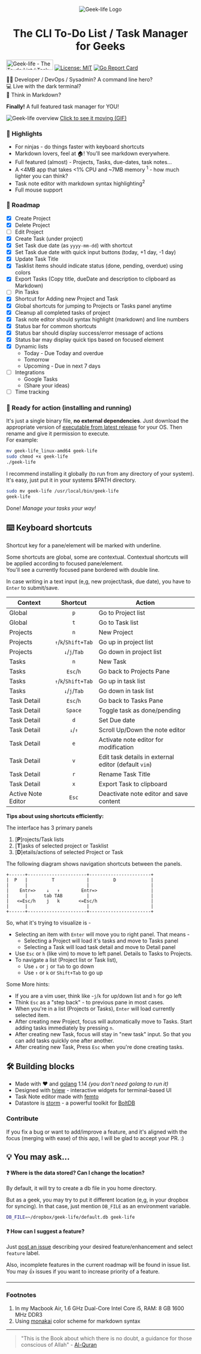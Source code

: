 <p align="center">
    <img src="media/geek-life-logo.png" align="center" alt="Geek-life Logo">
</p>
<h1 align="center"> The CLI To-Do List / Task Manager for Geeks </h1>

<a href="https://www.producthunt.com/posts/geek-life?utm_source=badge-featured&utm_medium=badge&utm_souce=badge-geek-life" target="_blank"><img src="https://api.producthunt.com/widgets/embed-image/v1/featured.svg?post_id=205655&theme=light" alt="Geek-life - The To-do List / Task Manager for Geeks in command line! | Product Hunt Embed" style="width: 125px; height: 27px;" width="125px" height="27px" /></a>
[![License: MIT](https://img.shields.io/badge/License-MIT-yellow.svg)](https://opensource.org/licenses/MIT)
[![Go Report Card](https://goreportcard.com/badge/github.com/ajaxray/geek-life?version=latest)](https://goreportcard.com/report/github.com/ajaxray/geek-life)

:technologist: Developer / DevOps / Sysadmin? A command line hero?     
:computer: Live with the dark terminal?  
:memo: Think in Markdown?  

**Finally!** A full featured task manager for YOU! 

![Geek-life overview](media/geek-life_v1_static.png "Geek-life overview")
<a href="https://raw.githubusercontent.com/ajaxray/geek-life/master/media/geek-life_v1.gif" target="_blank">Click to see it moving (GIF)</a>
 

### :crystal_ball: Highlights

- For ninjas - do things faster with keyboard shortcuts
- Markdown lovers, feel at :house:! You'll see markdown everywhere.
- Full featured (almost) - Projects, Tasks, due-dates, task notes...
- A <4MB app that takes <1% CPU and ~7MB memory <sup>1</sup> - how much lighter you can think?
- Task note editor with markdown syntax highlighting<sup>2</sup>
- Full mouse support

### :dart: Roadmap
- [x] Create Project
- [x] Delete Project
- [ ] Edit Project
- [x] Create Task (under project)
- [x] Set Task due date (as `yyyy-mm-dd`) with shortcut
- [x] Set Task due date with quick input buttons (today, +1 day, -1 day)
- [x] Update Task Title
- [x] Tasklist items should indicate status (done, pending, overdue) using colors 
- [x] Export Tasks (Copy title, dueDate and description to clipboard as Markdown)
- [ ] Pin Tasks
- [x] Shortcut for Adding new Project and Task
- [x] Global shortcuts for jumping to Projects or Tasks panel anytime
- [x] Cleanup all completed tasks of project
- [x] Task note editor should syntax highlight (markdown) and line numbers  
- [x] Status bar for common shortcuts
- [x] Status bar should display success/error message of actions
- [x] Status bar may display quick tips based on focused element
- [x] Dynamic lists 
    - Today - Due Today and overdue 
    - Tomorrow 
    - Upcoming - Due in next 7 days
- [ ] Integrations
    - Google Tasks 
    - (Share your ideas)
- [ ] Time tracking

### :rocket: Ready for action (installing and running)

It's just a single binary file, **no external dependencies**. 
Just download the appropriate version of [executable from latest release](https://github.com/ajaxray/geek-life/releases) for your OS. 
Then rename and give it permission to execute.   
For example:
```bash
mv geek-life_linux-amd64 geek-life  
sudo chmod +x geek-life
./geek-life
```

I recommend installing it globally (to run from any directory of your system). It's easy, just put it in your systems $PATH directory.
```bash
sudo mv geek-life /usr/local/bin/geek-life
geek-life
```

Done! *Manage your tasks your way!* 

## :keyboard: Keyboard shortcuts

Shortcut key for a pane/element will be marked with underline.

Some shortcuts are global, some are contextual. 
Contextual shortcuts will be applied according to focused pane/element.  
You'll see a currently focused pane bordered with double line. 
 

In case writing in a text input (e,g, new project/task, due date), you have to `Enter` to submit/save. 

| Context            | Shortcut            | Action                                               |
| ---                | :---:               | ---                                                  |
| Global             | `p`                 | Go to Project list                                   |
| Global             | `t`                 | Go to Task list                                      |
| Projects           | `n`                 | New Project                                          |
| Projects           | `↑`/`k`/`Shift+Tab` | Go up in project list                                |
| Projects           | `↓`/`j`/`Tab`       | Go down in project list                              |
| Tasks              | `n`                 | New Task                                             |
| Tasks              | `Esc`/`h`           | Go back to Projects Pane                             |
| Tasks              | `↑`/`k`/`Shift+Tab` | Go up in task list                                   |
| Tasks              | `↓`/`j`/`Tab`       | Go down in task list                                 |
| Task Detail        | `Esc`/`h`           | Go back to Tasks Pane                                |
| Task Detail        | `Space`             | Toggle task as done/pending                          |
| Task Detail        | `d`                 | Set Due date                                         |
| Task Detail        | `↓`/`↑`             | Scroll Up/Down the note editor                       |
| Task Detail        | `e`                 | Activate note editor for modification                |
| Task Detail        | `v`                 | Edit task details in external editor (default `vim`) |
| Task Detail        | `r`                 | Rename Task Title                                    |
| Task Detail        | `x`                 | Export Task to clipboard                                    |
| Active Note Editor | `Esc`               | Deactivate note editor and save content              |

**Tips about using shortcuts efficiently:**  

The interface has 3 primary panels
1. [**P**]rojects/Task lists
2. [**T**]asks of selected project or Tasklist
3. [**D**]etails/actions of selected Project or Task

The following diagram shows navigation shortcuts between the panels.
```
+------+----------------------+-----------------------+
|  P   |         T            |         D             |
|      |                      |                       |
|    Entr=>    ↓   ↑        Entr=>                    |
|      |      tab TAB         |                       |
|   <=Esc/h    j   k       <=Esc/h                    |
|      |                      |                       |
+------+----------------------+-----------------------+
```

So, what it's trying to visualize is -
- Selecting an item with `Enter` will move you to right panel. That means - 
    - Selecting a Project will load it's tasks and move to Tasks panel
    - Selecting a Task will load task detail and move to Detail panel
- Use `Esc` or `h` (like vim) to move to left panel. Details to Tasks to Projects.
- To navigate a list (Project list or Task list), 
    - Use `↓` or `j` or `Tab` to go down
    - Use `↑` or `k` or `Shift+Tab` to go up  

Some More hints:
- If you are a vim user, think like -`j`/`k` for up/down list and `h` for go left 
- Think `Esc` as a "step back" - to previous pane in most cases.
- When you're in a list (Projects or Tasks), `Enter` will load currently selected item.
- After creating new Project, focus will automatically move to Tasks. Start adding tasks immediately by pressing `n`.   
- After creating new Task, focus will stay in "new task" input. So that you can add tasks quickly one after another. 
- After creating new Task, Press `Esc` when you're done creating tasks. 

## :hammer_and_wrench: Building blocks

- Made with :heart: and [golang](https://golang.org/) 1.14 *(you don't need golang to run it)*
- Designed with [tview](https://github.com/rivo/tview) - interactive widgets for terminal-based UI
- Task Note editor made with [femto](https://github.com/pgavlin/femto)  
- Datastore is [storm](https://github.com/asdine/storm) - a powerful toolkit for [BoltDB](https://github.com/etcd-io/bbolt)

### Contribute

If you fix a bug or want to add/improve a feature, 
and it's aligned with the focus (merging with ease) of this app, 
I will be glad to accept your PR. :) 

## :bulb: You may ask...

#### :question: Where is the data stored? Can I change the location?

By default, it will try to create a db file in you home directory. 

But as a geek, you may try to put it different location (e,g, in your dropbox for syncing).
In that case, just mention `DB_FILE` as an environment variable.
 
```bash
DB_FILE=~/dropbox/geek-life/default.db geek-life
```

#### :question: How can I suggest a feature?

Just [post an issue](https://github.com/ajaxray/geek-life/issues/new) describing your desired feature/enhancement 
and select `feature` label.

Also, incomplete features in the current roadmap will be found in issue list. 
You may :thumbsup: issues if you want to increase priority of a feature.

---
### Footnotes 
1. In my Macbook Air, 1.6 GHz Dual-Core Intel Core i5, RAM: 8 GB 1600 MHz DDR3
2. Using [monakai](https://github.com/sickill/vim-monokai) color scheme for markdown syntax
---
> "This is the Book about which there is no doubt, a guidance for those conscious of Allah" - [Al-Quran](http://quran.com)
